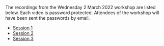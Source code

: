 The recordings from the Wednesday 2 March 2022 workshop are listed below. Each video is password protected. Attendees of the workshop will have been sent the passwords by email.

* [Session 1](https://vimeo.com/683958790)
* [Session 2](https://vimeo.com/683961038)
* [Session 3](https://vimeo.com/683963234)